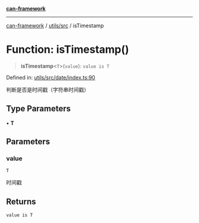 [**can-framework**](../../../README.md)

***

[can-framework](../../../modules.md) / [utils/src](../README.md) / isTimestamp

# Function: isTimestamp()

> **isTimestamp**\<`T`\>(`value`): `value is T`

Defined in: [utils/src/date/index.ts:90](https://github.com/acanowl/acanowl-framework/blob/803929d309daee638a276dd80756bc2cc91479c5/packages/utils/src/date/index.ts#L90)

判断是否是时间戳（字符串时间戳）

## Type Parameters

• **T**

## Parameters

### value

`T`

时间戳

## Returns

`value is T`
